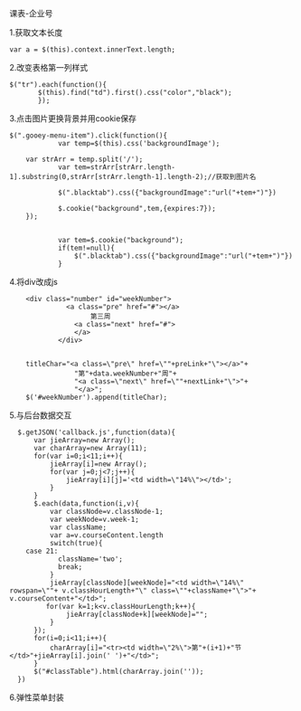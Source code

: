 课表-企业号

1.获取文本长度

	var a = $(this).context.innerText.length;


2.改变表格第一列样式

	$("tr").each(function(){
           $(this).find("td").first().css("color","black");
           });

3.点击图片更换背景并用cookie保存

	$(".gooey-menu-item").click(function(){
                var temp=$(this).css('backgroundImage');   
                
		var strArr = temp.split('/');
                var tem=strArr[strArr.length-1].substring(0,strArr[strArr.length-1].length-2);//获取到图片名
            
                $(".blacktab").css({"backgroundImage":"url("+tem+")"})

                $.cookie("background",tem,{expires:7});
        });
    

                var tem=$.cookie("background");
                if(tem!=null){
                    $(".blacktab").css({"backgroundImage":"url("+tem+")"})
                }
4.将div改成js
	
		<div class="number" id="weekNumber">
                  <a class="pre" href="#"></a>
                    	第三周
                    <a class="next" href="#"> 
                    </a>
                </div>


 		titleChar="<a class=\"pre\" href=\""+preLink+"\"></a>"+
                    "第"+data.weekNumber+"周"+
                    "<a class=\"next\" href=\""+nextLink+"\">"+
                    "</a>";
		$('#weekNumber').append(titleChar);

5.与后台数据交互

      $.getJSON('callback.js',function(data){
          var jieArray=new Array();
          var charArray=new Array(11);
          for(var i=0;i<11;i++){
              jieArray[i]=new Array();
              for(var j=0;j<7;j++){
                  jieArray[i][j]='<td width=\"14%\"></td>';
              }
          }
          $.each(data,function(i,v){
              var classNode=v.classNode-1;
              var weekNode=v.week-1;
              var className;
              var a=v.courseContent.length
              switch(true){
		case 21:
                className='two';
                break;
              }
              jieArray[classNode][weekNode]="<td width=\"14%\" rowspan=\""+ v.classHourLength+"\" class=\""+className+"\">"+ v.courseContent+"</td>";
             for(var k=1;k<v.classHourLength;k++){
                  jieArray[classNode+k][weekNode]="";
              }
          });
          for(i=0;i<11;i++){
              charArray[i]="<tr><td width=\"2%\">第"+(i+1)+"节</td>"+jieArray[i].join(' ')+"</td>";
          }
          $("#classTable").html(charArray.join(''));
      })


6.弹性菜单封装
